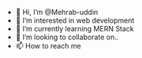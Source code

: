 - 👋 Hi, I’m @Mehrab-uddin
- 👀 I’m interested in web development
- 🌱 I’m currently learning MERN Stack
- 💞️ I’m looking to collaborate on..
- 📫 How to reach me 

<!---
Mehrab-uddin/Mehrab-uddin is a ✨ special ✨ repository because its `README.md` (this file) appears on your GitHub profile.
You can click the Preview link to take a look at your changes.
--->
